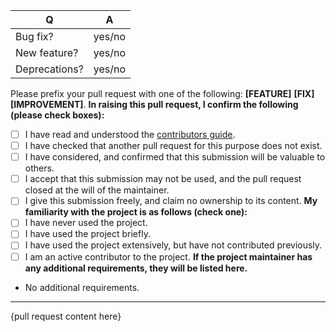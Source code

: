 | Q             | A
| ------------- | ---
| Bug fix?      | yes/no
| New feature?  | yes/no
| Deprecations? | yes/no

Please prefix your pull request with one of the following: **[FEATURE]** **[FIX]** **[IMPROVEMENT]**.
**In raising this pull request, I confirm the following (please check boxes):**
- [ ] I have read and understood the [contributors guide]().
- [ ] I have checked that another pull request for this purpose does not exist.
- [ ] I have considered, and confirmed that this submission will be valuable to others.
- [ ] I accept that this submission may not be used, and the pull request closed at the will of the maintainer.
- [ ] I give this submission freely, and claim no ownership to its content.
**My familiarity with the project is as follows (check one):**
- [ ] I have never used the project.
- [ ] I have used the project briefly.
- [ ] I have used the project extensively, but have not contributed previously.
- [ ] I am an active contributor to the project.
**If the project maintainer has any additional requirements, they will be listed here.**
- No additional requirements.
---
{pull request content here}